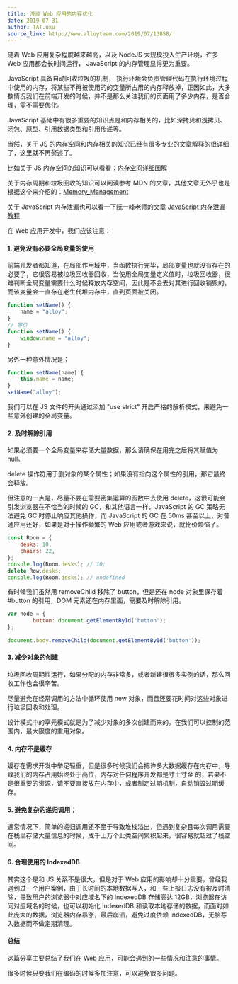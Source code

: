 ```yaml
---
title: 浅谈 Web 应用的内存优化
date: 2019-07-31
author: TAT.uxu
source_link: http://www.alloyteam.com/2019/07/13858/
---
```


随着 Web 应用复杂程度越来越高，以及 NodeJS 大规模投入生产环境，许多 Web 应用都会长时间运行， JavaScript 的内存管理显得更为重要。

JavaScript 具备自动回收垃圾的机制， 执行环境会负责管理代码在执行环境过程中使用的内存，将某些不再被使用的的变量所占用的内存释放掉，正因如此，大多数情况我们在前端开发的时候，并不是那么关注我们的页面用了多少内存，是否合理，需不需要优化。

JavaScript 基础中有很多重要的知识点是和内存相关的，比如深拷贝和浅拷贝、闭包、原型、引用数据类型和引用传递等。

当然，关于 JS 的内存空间和内存相关的知识已经有很多专业的文章解释的很详细了，这里就不再赘述了。

比如关于 JS 内存空间的知识可以看看：[内存空间详细图解](https://www.jianshu.com/p/996671d4dcc4)

关于内存周期和垃圾回收的知识可以阅读参考 MDN 的文章，其他文章无外乎也是根据这个来介绍的：[Memory_Management](https://developer.mozilla.org/zh-CN/docs/Web/JavaScript/Memory_Management)

关于 JavaScript 内存泄漏也可以看一下阮一峰老师的文章 [JavaScript 内存泄漏教程](http://www.ruanyifeng.com/blog/2017/04/memory-leak.html)

在 Web 应用开发中，我们应该注意：

#### 1. 避免没有必要全局变量的使用

前端开发者都知道，在局部作用域中，当函数执行完毕，局部变量也就没有存在的必要了，它很容易被垃圾回收器回收，当使用全局变量定义值时，垃圾回收器，很难判断全局变量需要什么时候释放内存空间，因此是不会去对其进行回收销毁的。而该变量会一直存在老生代堆内存中，直到页面被关闭。

```javascript
function setName() {
    name = "alloy";
}
// 等价
function setName() {
    window.name = "alloy";
}
```

另外一种意外情况是；

```javascript
function setName(name) {
    this.name = name;
}
setName("alloy");
```

我们可以在 JS 文件的开头通过添加 "use strict" 开启严格的解析模式，来避免一些意外创建的全局变量。

#### 2. 及时解除引用

如果必须要一个全局变量来存储大量数据，那么请确保在用完之后将其赋值为 null。

delete 操作符用于删对象的某个属性；如果没有指向这个属性的引用，那它最终会释放。

但注意的一点是，尽量不要在需要密集运算的函数中去使用 delete，这很可能会引发浏览器在不恰当的时候的 GC，和其他语言一样，JavaScript 的 GC 策略无法避免 GC 时停止响应其他操作，而 JavaScript 的 GC 在 50ms 甚至以上，对普通应用还好，如果是对于操作频繁的 Web 应用或者游戏来说，就比价烦恼了。

```javascript
const Room = {
    desks: 10,
    chairs: 22,
};
console.log(Room.desks); // 10;
delete Row.desks;
console.log(Room.desks); // undefined
```

有时候我们虽然用 removeChild 移除了 button，但是还在 node 对象里保存着 #button 的引用，DOM 元素还在内存里面，需要及时解除引用。

```javascript
var node = {
        button: document.getElementById('button');
};
 
document.body.removeChild(document.getElementById('button'));
```

#### 3. 减少对象的创建

垃圾回收周期性运行，如果分配的内存非常多，或者新建很很多实例的话，那么回收工作也会很辛苦。

尽量避免在经常调用的方法中循环使用 new 对象，而且还要花时间对这些对象进行垃圾回收和处理。

设计模式中的享元模式就是为了减少对象的多次创建而来的。在我们可以控制的范围内，最大限度的重用对象。

#### 4. 内存不是缓存

缓存在需求开发中举足轻重，但是很多时候我们会把许多大数据缓存在内存中，导致我们的内存占用始终处于高位，内存对任何程序开发都是寸土寸金 的，若果不是很重要的资源，请不要直接放在内存中，或者制定过期机制，自动销毁过期缓存。

#### 5. 避免复杂的递归调用；

通常情况下，简单的递归调用还不至于导致堆栈溢出，但遇到复杂且每次调用需要 在栈里存储大量信息的时候，成千上万个此类空间累积起来，很容易就超过了栈空间。

#### 6. 合理使用的 IndexedDB

其实这个是和 JS 关系不是很大，但是对于 Web 应用的影响却十分重要，曾经我遇到过一个用户案例，由于长时间的本地数据写入，和一些上报日志没有被及时清除，导致用户的浏览器中对应域名下的 IndexedDB 存储高达 12GB，浏览器在访问对应域名的时候，也可以初始化 IndexedDB 和读取本地存储的数据，而面对如此庞大的数据，浏览器内存暴涨，最后崩溃，避免过度依赖 IndexedDB，无脑写入数据而不做定期清理。

#### 总结

这篇分享主要总结了我们在 Web 应用，可能会遇到的一些情况和注意的事情。

很多时候只要我们在编码的时候多加注意，可以避免很多问题。